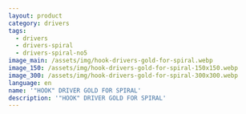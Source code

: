 ```yaml
---
layout: product
category: drivers
tags:
  - drivers
  - drivers-spiral
  - drivers-spiral-no5
image_main: /assets/img/hook-drivers-gold-for-spiral.webp
image_150: /assets/img/hook-drivers-gold-for-spiral-150x150.webp
image_300: /assets/img/hook-drivers-gold-for-spiral-300x300.webp
language: en
name: '"HOOK" DRIVER GOLD FOR SPIRAL'
description: '"HOOK" DRIVER GOLD FOR SPIRAL'
---
```

